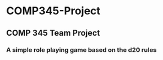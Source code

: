 COMP345-Project
===============
## COMP 345 Team Project

### A simple role playing game based on the d20 rules
